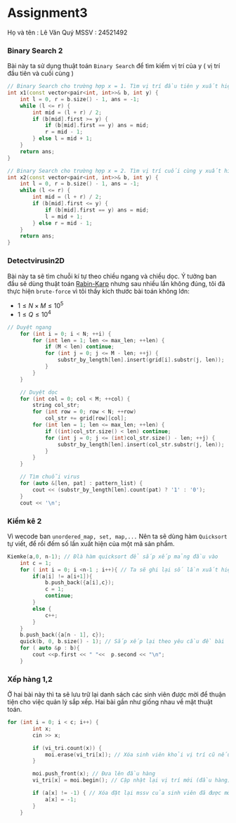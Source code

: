 # Assignment3
Họ và tên : Lê Văn Quý
MSSV : 24521492
### Binary Search 2
Bài này ta sử dụng thuật toán ``Binary Search`` để tìm kiếm vị trí của y ( vị trí đầu tiên và cuối cùng )
``` c++ 
// Binary Search cho trường hợp x = 1. Tìm vị trí đầu tiên y xuất hiện
int x1(const vector<pair<int, int>>& b, int y) {
    int l = 0, r = b.size() - 1, ans = -1;
    while (l <= r) {
        int mid = (l + r) / 2;
        if (b[mid].first >= y) {
            if (b[mid].first == y) ans = mid;
            r = mid - 1;
        } else l = mid + 1;
    }
    return ans;
}

// Binary Search cho trường hợp x = 2. Tìm vị trí cuối cùng y xuất hiện
int x2(const vector<pair<int, int>>& b, int y) {
    int l = 0, r = b.size() - 1, ans = -1;
    while (l <= r) {
        int mid = (l + r) / 2;
        if (b[mid].first <= y) {
            if (b[mid].first == y) ans = mid;
            l = mid + 1;
        } else r = mid - 1;
    }
    return ans;
}
```
### Detectvirusin2D
Bài này ta sẽ tìm chuỗi kí tự theo chiều ngang và chiều dọc. Ý tưởng ban đầu sẽ dùng thuật toán [Rabin-Karp](https://youtu.be/yFHV7weZ_as?si=wDUbNWujGCsN2Gj7) nhưng sau nhiều lần không đúng, tôi đã thực hiện ``brute-force`` vì tôi thấy kích thước bài toán không lớn:
- $1 \leq N \times M \leq 10^5$
- $1 \leq Q \leq 10^4$
``` c++
// Duyệt ngang
    for (int i = 0; i < N; ++i) {
        for (int len = 1; len <= max_len; ++len) {
            if (M < len) continue;
            for (int j = 0; j <= M - len; ++j) {
                substr_by_length[len].insert(grid[i].substr(j, len));
            }
        }
    }

    // Duyệt dọc
    for (int col = 0; col < M; ++col) {
        string col_str;
        for (int row = 0; row < N; ++row)
            col_str += grid[row][col];
        for (int len = 1; len <= max_len; ++len) {
            if ((int)col_str.size() < len) continue;
            for (int j = 0; j <= (int)col_str.size() - len; ++j) {
                substr_by_length[len].insert(col_str.substr(j, len));
            }
        }
    }

    // Tìm chuỗi virus
    for (auto &[len, pat] : pattern_list) {
        cout << (substr_by_length[len].count(pat) ? '1' : '0');
    }
    cout << '\n';
```
### Kiểm kê 2
Vì wecode ban ``unordered_map, set, map,...`` Nên ta sẽ dùng hàm ``Quicksort`` tự viết, để rồi đếm số lần xuất hiện của một mã sản phẩm.
``` c++
Kiemke(a,0, n-1); // Đlà hàm quicksort để sắp xếp mảng đầu vào
    int c = 1;
    for ( int i = 0; i <n-1 ; i++){ // Ta sẽ ghi lại số lần xuất hiện ( giống như sử dụng unoreded-map )
        if(a[i] != a[i+1]){
            b.push_back({a[i],c});
            c = 1;
            continue;
        }
        else {
            c++;
        }
    }
    b.push_back({a[n - 1], c});
    quick(b, 0, b.size() - 1); // Sắp xếp lại theo yêu cầu đề bài
    for ( auto &p : b){
        cout <<p.first << " "<<  p.second << "\n";
    }
```
### Xếp hàng 1,2
Ở hai bài này thì ta sẽ lưu trữ lại danh sách các sinh viên được mời để thuận tiện cho việc quản lý sắp xếp.
Hai bài gần như giống nhau về mặt thuật toán.
``` c++
for (int i = 0; i < c; i++) {
        int x;
        cin >> x;

        if (vi_tri.count(x)) {
            moi.erase(vi_tri[x]); // Xóa sinh viên khỏi vị trí cũ nếu như sinh viên đã được mời
        }

        moi.push_front(x); // Đưa lên đầu hàng
        vi_tri[x] = moi.begin(); // Cập nhật lại vị trí mới (đầu hàng)

        if (a[x] != -1) { // Xóa đặt lại mssv của sinh viên đã được mời là -1
            a[x] = -1; 
        }
    }
```
